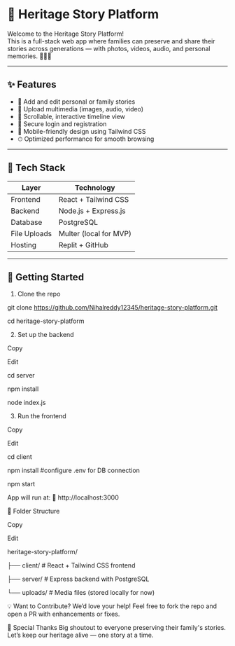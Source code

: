 # 🌿 Heritage Story Platform

Welcome to the Heritage Story Platform!  
This is a full-stack web app where families can preserve and share their stories across generations — with photos, videos, audio, and personal memories. 🧓👵📜

---

## ✨ Features

- 📝 Add and edit personal or family stories
- 📸 Upload multimedia (images, audio, video)
- 🧭 Scrollable, interactive timeline view
- 🔐 Secure login and registration
- 📱 Mobile-friendly design using Tailwind CSS
- ⏱ Optimized performance for smooth browsing

---

## 🧰 Tech Stack

| Layer      | Technology                  |
|------------|-----------------------------|
| Frontend   | React + Tailwind CSS        |
| Backend    | Node.js + Express.js        |
| Database   | PostgreSQL                  |
| File Uploads | Multer (local for MVP)     |
| Hosting    | Replit + GitHub             |

---

## 🚀 Getting Started

1. Clone the repo

git clone https://github.com/Nihalreddy12345/heritage-story-platform.git

cd heritage-story-platform

2. Set up the backend

Copy

Edit

cd server

npm install

node index.js

3. Run the frontend

Copy

Edit

cd client

npm install #configure .env for DB connection

npm start

App will run at:
📍 http://localhost:3000

📂 Folder Structure

Copy

Edit

heritage-story-platform/

├── client/     # React + Tailwind CSS frontend

├── server/     # Express backend with PostgreSQL

└── uploads/    # Media files (stored locally for now)

💡 Want to Contribute?
We’d love your help! Feel free to fork the repo and open a PR with enhancements or fixes.

🧡 Special Thanks
Big shoutout to everyone preserving their family's stories.
Let’s keep our heritage alive — one story at a time.
